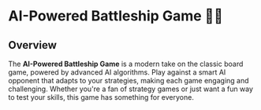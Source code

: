 # AI-Powered Battleship Game 🚀🚀

## Overview
The **AI-Powered Battleship Game** is a modern take on the classic board game, powered by advanced AI algorithms. Play against a smart AI opponent that adapts to your strategies, making each game engaging and challenging. Whether you're a fan of strategy games or just want a fun way to test your skills, this game has something for everyone.
